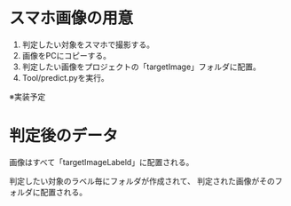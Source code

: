 # スマホ画像の用意

1. 判定したい対象をスマホで撮影する。
2. 画像をPCにコピーする。
3. 判定したい画像をプロジェクトの「targetImage」フォルダに配置。
4. Tool/predict.pyを実行。

※実装予定

# 判定後のデータ

画像はすべて「targetImageLabeld」に配置される。

判定したい対象のラベル毎にフォルダが作成されて、
判定された画像がそのフォルダに配置される。

